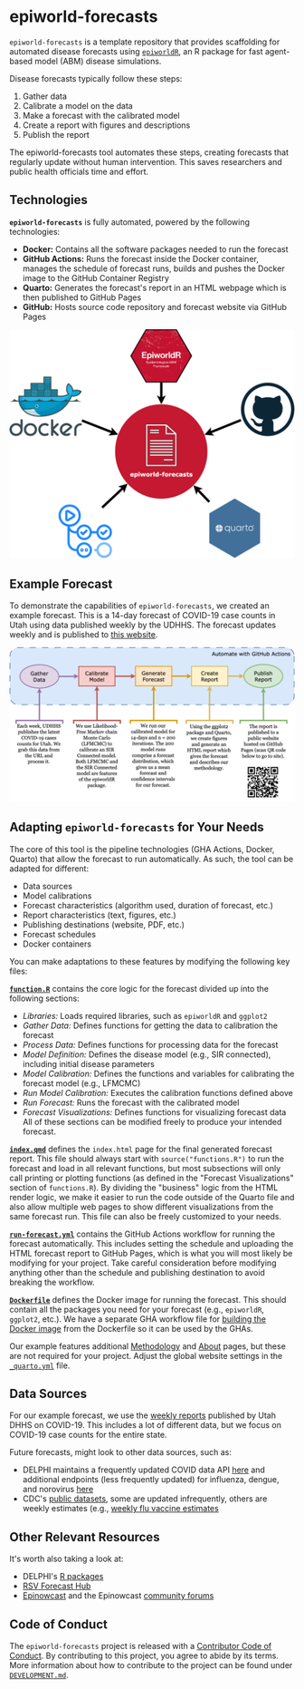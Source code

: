 # epiworld-forecasts

`epiworld-forecasts` is a template repository that provides scaffolding for automated disease forecasts using [`epiworldR`](https://github.com/UofUEpiBio/epiworldR/), an R package for fast agent-based model (ABM) disease simulations.

Disease forecasts typically follow these steps:

1. Gather data
2. Calibrate a model on the data
3. Make a forecast with the calibrated model
4. Create a report with figures and descriptions
5. Publish the report

The epiworld-forecasts tool automates these steps, creating forecasts that regularly update without human intervention. This saves researchers and public health officials time and effort.


## Technologies

**`epiworld-forecasts`** is fully automated, powered by the following technologies:

* **Docker:** Contains all the software packages needed to run the forecast
* **GitHub Actions:** Runs the forecast inside the Docker container, manages the schedule of forecast runs, builds and pushes the Docker image to the GitHub Container Registry
* **Quarto:** Generates the forecast's report in an HTML webpage which is then published to GitHub Pages
* **GitHub:** Hosts source code repository and forecast website via GitHub Pages

![](assets/tech-chart.png)


## Example Forecast

To demonstrate the capabilities of `epiworld-forecasts`, we created an example forecast.
This is a 14-day forecast of COVID-19 case counts in Utah using data published weekly by the UDHHS.
The forecast updates weekly and is published to [this website](https://epiforesite.github.io/epiworld-forecasts/).

![](assets/process-flow-chart.png)


## Adapting `epiworld-forecasts` for Your Needs

The core of this tool is the pipeline technologies (GHA Actions, Docker, Quarto) that allow the forecast to run automatically.
As such, the tool can be adapted for different:

* Data sources
* Model calibrations
* Forecast characteristics (algorithm used, duration of forecast, etc.)
* Report characteristics (text, figures, etc.)
* Publishing destinations (website, PDF, etc.)
* Forecast schedules
* Docker containers

You can make adaptations to these features by modifying the following key files:

[**`function.R`**](./functions.R) contains the core logic for the forecast divided up into the following sections:
* *Libraries:* Loads required libraries, such as `epiworldR` and `ggplot2`
* *Gather Data:* Defines functions for getting the data to calibration the forecast
* *Process Data:* Defines functions for processing data for the forecast
* *Model Definition:* Defines the disease model (e.g., SIR connected), including initial disease parameters
* *Model Calibration:* Defines the functions and variables for calibrating the forecast model (e.g., LFMCMC)
* *Run Model Calibration:* Executes the calibration functions defined above
* *Run Forecast:* Runs the forecast with the calibrated model
* *Forecast Visualizations:* Defines functions for visualizing forecast data
All of these sections can be modified freely to produce your intended forecast.

[**`index.qmd`**](./index.qmd) defines the `index.html` page for the final generated forecast report.
This file should always start with `source("functions.R")` to run the forecast and load in all relevant functions, but most subsections will only call printing or plotting functions (as defined in the "Forecast Visualizations" section of `functions.R`).
By dividing the "business" logic from the HTML render logic, we make it easier to run the code outside of the Quarto file and also allow multiple web pages to show different visualizations from the same forecast run.
This file can also be freely customized to your needs.

[**`run-forecast.yml`**](./.github/workflows/run-forecast.yml) contains the GitHub Actions workflow for running the forecast automatically.
This includes setting the schedule and uploading the HTML forecast report to GitHub Pages, which is what you will most likely be modifying for your project.
Take careful consideration before modifying anything other than the schedule and publishing destination to avoid breaking the workflow.

[**`Dockerfile`**](./.devcontainer/Dockerfile) defines the Docker image for running the forecast.
This should contain all the packages you need for your forecast (e.g., `epiworldR`, `ggplot2`, etc.).
We have a separate GHA workflow file for [building the Docker image](./.github/workflows/build-docker-image.yml) from the Dockerfile so it can be used by the GHAs.

Our example features additional [Methodology](./methodology.qmd) and [About](./about.qmd) pages, but these are not required for your project.
Adjust the global website settings in the [`_quarto.yml`](./_quarto.yml) file.


## Data Sources
For our example forecast, we use the [weekly reports](https://coronavirus.utah.gov/case-counts/) published by Utah DHHS on COVID-19.
This includes a lot of different data, but we focus on COVID-19 case counts for the entire state.

Future forecasts, might look to other data sources, such as:
- DELPHI maintains a frequently updated COVID data API [here](https://cmu-delphi.github.io/delphi-epidata/api/covidcast.html) and additional endpoints (less frequently updated) for influenza, dengue, and norovirus [here](https://cmu-delphi.github.io/delphi-epidata/api/README.html)
- CDC's [public datasets](https://data.cdc.gov), some are updated infrequently, others are weekly estimates (e.g., [weekly flu vaccine estimates](https://data.cdc.gov/Vaccinations/Weekly-Cumulative-Estimated-Number-of-Influenza-Va/ysd3-txwj/about_data)


## Other Relevant Resources
It's worth also taking a look at:
- DELPHI's [R packages](https://delphi.cmu.edu/code/)
- [RSV Forecast Hub](https://rsvforecasthub.org/#Overview)
- [Epinowcast](https://www.epinowcast.org) and the Epinowcast [community forums](https://community.epinowcast.org)


## Code of Conduct

The `epiworld-forecasts` project is released with a [Contributor Code of Conduct](./CODE_OF_CONDUCT.md).
By contributing to this project, you agree to abide by its terms.
More information about how to contribute to the project can be found under [`DEVELOPMENT.md`](DEVELOPMENT.md).

